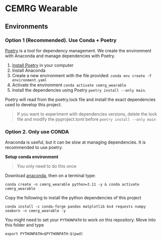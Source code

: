 # CEMRG Wearable

## Environments
### Option 1 (Recommended). Use Conda + Poetry
[Poetry](https://python-poetry.org/docs/) is a tool for dependency management. 
We create the environment with Anaconda and manage dependencies with Poetry.

1. [Install Poetry](https://python-poetry.org/docs/) in your computer
2. Install Anaconda
3. Create a new environment with the file provided: `conda env create -f environment.yaml` 
4. Activate the environment `conda activate cemrg_wearable` 
5. Install the dependencies using Poetry `poetry install --only main`.

Poetry will read from the poetry.lock file and install the exact dependencies used to develop this project.

> If you want to experiment with dependencies versions, delete the lock file and modify the pyproject.toml before `poetry install --only main`  

### Option 2. Only use CONDA
Anaconda is useful, but it can be slow at managing dependencies. It is recommended to use poetry.

**Setup conda environment**
> You only need to do this once

Download [anaconda](https://www.anaconda.com/products/distribution), then 
on a terminal type: 
```
conda create -n cemrg_wearable python=3.11 -y & conda activate cemrg_wearable
```

Copy the following to install the python dependencies of this project
```
conda install -c conda-forge pandas matplotlib bs4 requests numpy seaborn -n cemrg_wearable -y
```

You might need to set your `PYTHONPATH` to work on this repository. Move into this folder and type 
```shell
export PYTHONPATH=$PYTHONPATH:$(pwd) 
```

